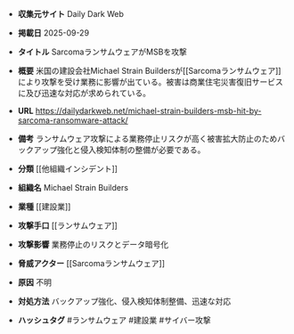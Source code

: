 - **収集元サイト**
Daily Dark Web

- **掲載日**
2025-09-29

- **タイトル**
SarcomaランサムウェアがMSBを攻撃

- **概要**
米国の建設会社Michael Strain Buildersが[[Sarcomaランサムウェア]]により攻撃を受け業務に影響が出ている。被害は商業住宅災害復旧サービスに及び迅速な対応が求められている。

- **URL**
https://dailydarkweb.net/michael-strain-builders-msb-hit-by-sarcoma-ransomware-attack/

- **備考**
ランサムウェア攻撃による業務停止リスクが高く被害拡大防止のためバックアップ強化と侵入検知体制の整備が必要である。

- **分類**
[[他組織インシデント]]

- **組織名**
Michael Strain Builders

- **業種**
[[建設業]]

- **攻撃手口**
[[ランサムウェア]]

- **攻撃影響**
業務停止のリスクとデータ暗号化

- **脅威アクター**
[[Sarcomaランサムウェア]]

- **原因**
不明

- **対処方法**
バックアップ強化、侵入検知体制整備、迅速な対応

- **ハッシュタグ**
#ランサムウェア #建設業 #サイバー攻撃
